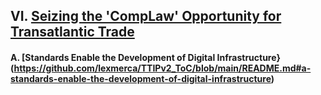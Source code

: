 ## VI. [Seizing the 'CompLaw' Opportunity for Transatlantic Trade](https://github.com/lexmerca/TTIPv2_ToC/)

#### A. [Standards Enable the Development of Digital Infrastructure}(https://github.com/lexmerca/TTIPv2_ToC/blob/main/README.md#a-standards-enable-the-development-of-digital-infrastructure)
